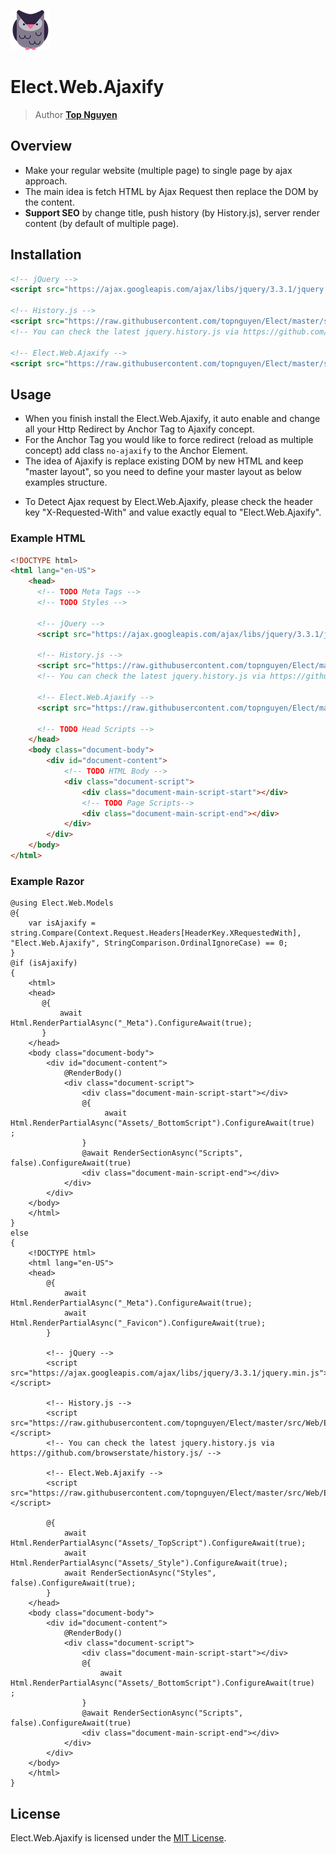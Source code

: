 ﻿![Logo](../../../Logo.png)
# Elect.Web.Ajaxify
> Author [**Top Nguyen**](http://topnguyen.net)

## Overview
- Make your regular website (multiple page) to single page by ajax approach.
- The main idea is fetch HTML by Ajax Request then replace the DOM by the content.
- **Support SEO** by change title, push history (by History.js), server render content (by default of multiple page).

## Installation

```xml
<!-- jQuery -->
<script src="https://ajax.googleapis.com/ajax/libs/jquery/3.3.1/jquery.min.js"></script>

<!-- History.js -->
<script src="https://raw.githubusercontent.com/topnguyen/Elect/master/src/Web/Elect.Web.Ajaxify/jquery.history.min.js"></script>
<!-- You can check the latest jquery.history.js via https://github.com/browserstate/history.js/ -->

<!-- Elect.Web.Ajaxify -->
<script src="https://raw.githubusercontent.com/topnguyen/Elect/master/src/Web/Elect.Web.Ajaxify/elect.web.ajaxify.js"></script>
```

## Usage

- When you finish install the Elect.Web.Ajaxify, it auto enable and change all your Http Redirect by Anchor Tag to Ajaxify concept.
- For the Anchor Tag you would like to force redirect (reload as multiple concept) add class `no-ajaxify` to the Anchor Element.
- The idea of Ajaxify is replace existing DOM by new HTML and keep "master layout", so you need to define your master layout as below examples structure.
 + To Detect Ajax request by Elect.Web.Ajaxify, please check the header key "X-Requested-With" and value exactly equal to "Elect.Web.Ajaxify".

### Example HTML
```html
<!DOCTYPE html>
<html lang="en-US">
    <head>
      <!-- TODO Meta Tags -->
      <!-- TODO Styles -->
     
      <!-- jQuery -->
      <script src="https://ajax.googleapis.com/ajax/libs/jquery/3.3.1/jquery.min.js"></script>
      
      <!-- History.js -->
      <script src="https://raw.githubusercontent.com/topnguyen/Elect/master/src/Web/Elect.Web.Ajaxify/jquery.history.min.js"></script>
      <!-- You can check the latest jquery.history.js via https://github.com/browserstate/history.js/ -->
      
      <!-- Elect.Web.Ajaxify -->
      <script src="https://raw.githubusercontent.com/topnguyen/Elect/master/src/Web/Elect.Web.Ajaxify/elect.web.ajaxify.js"></script>
      
      <!-- TODO Head Scripts -->
    </head>
    <body class="document-body">
        <div id="document-content">
            <!-- TODO HTML Body -->
            <div class="document-script">
                <div class="document-main-script-start"></div>
                <!-- TODO Page Scripts-->
                <div class="document-main-script-end"></div>
            </div>
        </div>
    </body>
</html>
```

### Example Razor

```razor
@using Elect.Web.Models
@{
    var isAjaxify = string.Compare(Context.Request.Headers[HeaderKey.XRequestedWith], "Elect.Web.Ajaxify", StringComparison.OrdinalIgnoreCase) == 0;
}
@if (isAjaxify)
{
    <html>
    <head>
       @{
           await Html.RenderPartialAsync("_Meta").ConfigureAwait(true);
       }
    </head>
    <body class="document-body">
        <div id="document-content">
            @RenderBody()
            <div class="document-script">
                <div class="document-main-script-start"></div>
                @{
                     await Html.RenderPartialAsync("Assets/_BottomScript").ConfigureAwait(true)    ;
                }
                @await RenderSectionAsync("Scripts", false).ConfigureAwait(true)
                <div class="document-main-script-end"></div>
            </div>
        </div>
    </body>
    </html>
}
else
{
    <!DOCTYPE html>
    <html lang="en-US">
    <head>
        @{
            await Html.RenderPartialAsync("_Meta").ConfigureAwait(true);
            await Html.RenderPartialAsync("_Favicon").ConfigureAwait(true);
        }
        
        <!-- jQuery -->
        <script src="https://ajax.googleapis.com/ajax/libs/jquery/3.3.1/jquery.min.js"></script>
        
        <!-- History.js -->
        <script src="https://raw.githubusercontent.com/topnguyen/Elect/master/src/Web/Elect.Web.Ajaxify/jquery.history.min.js"></script>
        <!-- You can check the latest jquery.history.js via https://github.com/browserstate/history.js/ -->
        
        <!-- Elect.Web.Ajaxify -->
        <script src="https://raw.githubusercontent.com/topnguyen/Elect/master/src/Web/Elect.Web.Ajaxify/elect.web.ajaxify.js"></script>
        
        @{
            await Html.RenderPartialAsync("Assets/_TopScript").ConfigureAwait(true);
            await Html.RenderPartialAsync("Assets/_Style").ConfigureAwait(true);
            await RenderSectionAsync("Styles", false).ConfigureAwait(true);
        }
    </head>
    <body class="document-body">
        <div id="document-content">
            @RenderBody()
            <div class="document-script">
                <div class="document-main-script-start"></div>
                @{
                    await Html.RenderPartialAsync("Assets/_BottomScript").ConfigureAwait(true)    ;
                }
                @await RenderSectionAsync("Scripts", false).ConfigureAwait(true)
                <div class="document-main-script-end"></div>
            </div>
        </div>
    </body>
    </html>
}
```

## License
Elect.Web.Ajaxify is licensed under the [MIT License](../../../LICENSE).